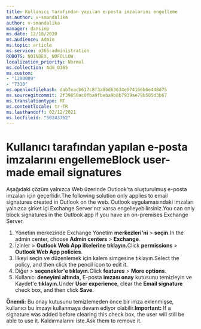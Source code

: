 ```yaml
---
title: Kullanıcı tarafından yapılan e-posta imzalarını engelleme
ms.author: v-smandalika
author: v-smandalika
manager: dansimp
ms.date: 12/18/2020
ms.audience: Admin
ms.topic: article
ms.service: o365-administration
ROBOTS: NOINDEX, NOFOLLOW
localization_priority: Normal
ms.collection: Adm_O365
ms.custom:
- "1200009"
- "7310"
ms.openlocfilehash: dab7eacb617c8f3a8bd63634e974166b6e448d75
ms.sourcegitcommit: 2f39850ac0fba9fbeba9b8b7939ae79b505d3b67
ms.translationtype: MT
ms.contentlocale: tr-TR
ms.lasthandoff: 02/12/2021
ms.locfileid: "50243762"
---
```

# <a name="block-user-made-email-signatures"></a><span data-ttu-id="99c71-102">Kullanıcı tarafından yapılan e-posta imzalarını engelleme</span><span class="sxs-lookup"><span data-stu-id="99c71-102">Block user-made email signatures</span></span>

<span data-ttu-id="99c71-103">Aşağıdaki çözüm yalnızca Web üzerinde Outlook'ta oluşturulmuş e-posta imzaları için geçerlidir.</span><span class="sxs-lookup"><span data-stu-id="99c71-103">The following solution only applies to email signatures created in Outlook on the web.</span></span> <span data-ttu-id="99c71-104">Outlook uygulamasındaki imzaları yalnızca şirket içi Exchange Server'nız varsa engelleyebilirsiniz.</span><span class="sxs-lookup"><span data-stu-id="99c71-104">You can only block signatures in the Outlook app if you have an on-premises Exchange Server.</span></span>

1. <span data-ttu-id="99c71-105">Yönetim merkezinde Exchange Yönetim **merkezleri'ni**  >  **seçin.**</span><span class="sxs-lookup"><span data-stu-id="99c71-105">In the admin center, choose **Admin centers** > **Exchange**.</span></span>
2. <span data-ttu-id="99c71-106">İzinler   >  **Outlook Web App ilkelerine tıklayın.**</span><span class="sxs-lookup"><span data-stu-id="99c71-106">Click **permissions** > **Outlook Web App policies**.</span></span>
3. <span data-ttu-id="99c71-107">İlkeyi seçin ve düzenlemek için kalem simgesine tıklayın.</span><span class="sxs-lookup"><span data-stu-id="99c71-107">Select the policy, and then click the pencil icon to edit it.</span></span>
4. <span data-ttu-id="99c71-108">Diğer   >  **seçenekler'e tıklayın.**</span><span class="sxs-lookup"><span data-stu-id="99c71-108">Click **features** > **More options**.</span></span>
5. <span data-ttu-id="99c71-109">Kullanıcı **deneyimi altında,** E-posta **imzası onay** kutusunu temizleyin ve Kaydet'e **tıklayın.**</span><span class="sxs-lookup"><span data-stu-id="99c71-109">Under **User experience**, clear the **Email signature** check box, and then click **Save**.</span></span>

<span data-ttu-id="99c71-110">**Önemli:** Bu onay kutusunu temizlemeden önce bir imza eklenmişse, kullanıcı bu imzayı kullanmaya devam ediyor olabilir.</span><span class="sxs-lookup"><span data-stu-id="99c71-110">**Important:** If a signature was added before clearing this check box, the user will still be able to use it.</span></span> <span data-ttu-id="99c71-111">Kaldırmalarını iste.</span><span class="sxs-lookup"><span data-stu-id="99c71-111">Ask them to remove it.</span></span>

